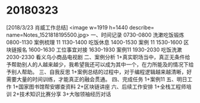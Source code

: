 # 20180323

[2018/3/23 肖威工作总结]
<image w=1919 h=1440 describe= name=Notes_1521818195500.jpg>
一、时间记录
0730-0800 洗漱吃饭锻炼
0800-1130 案例梳理 11
1130-1400 吃饭休息
1400-1530 案例 11
1530-1600 区块链报名
1600-1630 工位事宜对接
1630-1930 案例11
1930-2030 吃饭洗漱
2030-2330 看义乌小商品电视剧
二、案例分析
1+真实职场当中，真正无条件给予帮助别人的人越来越少，我希望我还可以成为其中一个，在力所能及的情况下给予别人帮助。
三、自我反思
1+案例总结的过程中，对于编程逻辑越来越清晰，好需要大量的时间训练，才能真正的融会贯通。
四、完成任务
1+案例11
五、明日工作
1+国家图书馆帮安娜查资料
2+区块链讲座
六、后续工作安排
1+全栈工程师培训
2+技术知识比赛分享
3+大咖领袖经历对话
